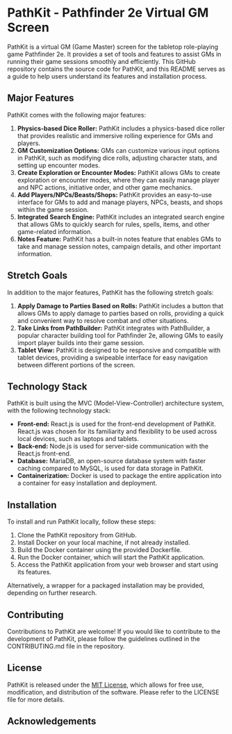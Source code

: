 # PathKit - Pathfinder 2e Virtual GM Screen

PathKit is a virtual GM (Game Master) screen for the tabletop role-playing game Pathfinder 2e. It provides a set of tools and features to assist GMs in running their game sessions smoothly and efficiently. This GitHub repository contains the source code for PathKit, and this README serves as a guide to help users understand its features and installation process.

## Major Features

PathKit comes with the following major features:

1. **Physics-based Dice Roller:** PathKit includes a physics-based dice roller that provides realistic and immersive rolling experience for GMs and players.
2. **GM Customization Options:** GMs can customize various input options in PathKit, such as modifying dice rolls, adjusting character stats, and setting up encounter modes.
3. **Create Exploration or Encounter Modes:** PathKit allows GMs to create exploration or encounter modes, where they can easily manage player and NPC actions, initiative order, and other game mechanics.
4. **Add Players/NPCs/Beasts/Shops:** PathKit provides an easy-to-use interface for GMs to add and manage players, NPCs, beasts, and shops within the game session.
5. **Integrated Search Engine:** PathKit includes an integrated search engine that allows GMs to quickly search for rules, spells, items, and other game-related information.
6. **Notes Feature:** PathKit has a built-in notes feature that enables GMs to take and manage session notes, campaign details, and other important information.

## Stretch Goals

In addition to the major features, PathKit has the following stretch goals:

1. **Apply Damage to Parties Based on Rolls:** PathKit includes a button that allows GMs to apply damage to parties based on rolls, providing a quick and convenient way to resolve combat and other situations.
2. **Take Links from PathBuilder:** PathKit integrates with PathBuilder, a popular character building tool for Pathfinder 2e, allowing GMs to easily import player builds into their game session.
3. **Tablet View:** PathKit is designed to be responsive and compatible with tablet devices, providing a swipeable interface for easy navigation between different portions of the screen.

## Technology Stack

PathKit is built using the MVC (Model-View-Controller) architecture system, with the following technology stack:

- **Front-end:** React.js is used for the front-end development of PathKit. React.js was chosen for its familiarity and flexibility to be used across local devices, such as laptops and tablets.
- **Back-end:** Node.js is used for server-side communication with the React.js front-end.
- **Database:** MariaDB, an open-source database system with faster caching compared to MySQL, is used for data storage in PathKit.
- **Containerization:** Docker is used to package the entire application into a container for easy installation and deployment.

## Installation

To install and run PathKit locally, follow these steps:

1. Clone the PathKit repository from GitHub.
2. Install Docker on your local machine, if not already installed.
3. Build the Docker container using the provided Dockerfile.
4. Run the Docker container, which will start the PathKit application.
5. Access the PathKit application from your web browser and start using its features.

Alternatively, a wrapper for a packaged installation may be provided, depending on further research.

## Contributing

Contributions to PathKit are welcome! If you would like to contribute to the development of PathKit, please follow the guidelines outlined in the CONTRIBUTING.md file in the repository.

## License

PathKit is released under the [MIT License](LICENSE), which allows for free use, modification, and distribution of the software. Please refer to the LICENSE file for more details.

## Acknowledgements
